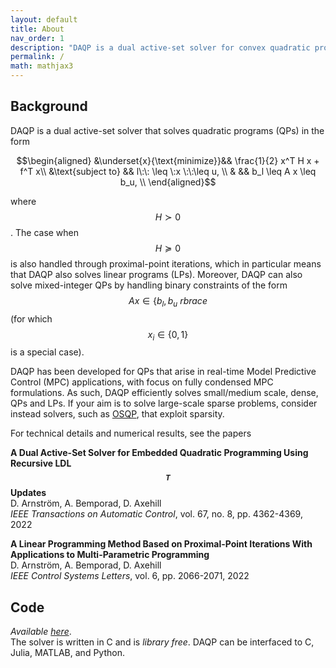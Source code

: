 ```yaml
---
layout: default
title: About 
nav_order: 1
description: "DAQP is a dual active-set solver for convex quadratic programs"
permalink: /
math: mathjax3
---
```

## Background

DAQP is a dual active-set solver that solves quadratic programs (QPs) in the form 

$$\begin{aligned}
&\underset{x}{\text{minimize}}&& \frac{1}{2} x^T H x + f^T x\\
&\text{subject to} && l\:\: \leq \:x \:\:\leq u, \\
& && b_l \leq A x \leq b_u, \\
\end{aligned}$$

where $$H\succ 0$$. The case when $$H\succeq 0$$ is also handled through proximal-point iterations, which in particular means that DAQP also solves linear programs (LPs). Moreover, DAQP can also solve mixed-integer QPs by handling binary constraints of the form $$Ax \in \lbrace b_l, b_u\ rbrace$$ (for which $$x_i \in \lbrace 0,1 \rbrace $$ is a special case).

DAQP has been developed for QPs that arise in real-time Model Predictive Control (MPC) applications, with focus on fully condensed MPC formulations. As such, DAQP efficiently solves small/medium scale, dense, QPs and LPs. If your aim is to solve large-scale sparse problems, consider instead solvers, such as [OSQP](https://osqp.org/), that exploit sparsity.

For technical details and numerical results, see the papers

**A Dual Active-Set Solver for Embedded Quadratic Programming Using Recursive LDL$$^T$$ Updates** <br>
D. Arnström, A. Bemporad, D. Axehill <br>
*IEEE Transactions on Automatic Control*, vol. 67, no. 8, pp. 4362-4369, 2022

**A Linear Programming Method Based on Proximal-Point Iterations With Applications to Multi-Parametric Programming** <br>
D. Arnström, A. Bemporad, D. Axehill <br>
*IEEE Control Systems Letters*, vol. 6, pp. 2066-2071, 2022

## Code
*Available [here](https://github.com/darnstrom/daqp)*. <br>
The solver is written in C and is *library free*. DAQP can be interfaced to C, Julia, MATLAB, and Python.  

